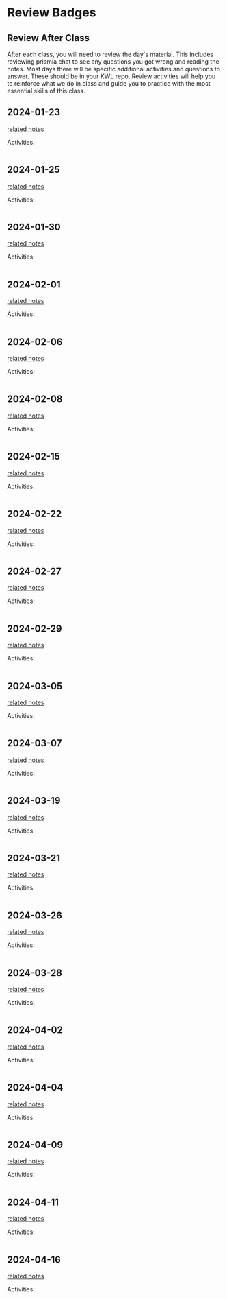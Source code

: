 
# Review Badges


## Review After Class

After each class, you will need to review the day's material. This includes reviewing prismia chat to see any questions you got wrong and reading the notes. Most days there will be specific additional activities and questions to answer.  These should be in your KWL repo. Review activities will help you to reinforce what we do in class and guide you to practice with the most essential skills of this class.  




## 2024-01-23

[related notes](../notes/2024-01-23)

Activities:
```{include} ../_review_/2024-01-23.md
```



## 2024-01-25

[related notes](../notes/2024-01-25)

Activities:
```{include} ../_review_/2024-01-25.md
```

## 2024-01-30

[related notes](../notes/2024-01-30)

Activities:
```{include} ../_review/2024-01-30.md
```
## 2024-02-01

[related notes](../notes/2024-02-01)

Activities:
```{include} ../_review/2024-02-01.md
```
## 2024-02-06

[related notes](../notes/2024-02-06)

Activities:
```{include} ../_review/2024-02-06.md
```
## 2024-02-08

[related notes](../notes/2024-02-08)

Activities:
```{include} ../_review/2024-02-08.md
```
## 2024-02-15

[related notes](../notes/2024-02-15)

Activities:
```{include} ../_review/2024-02-15.md
```
## 2024-02-22

[related notes](../notes/2024-02-22)

Activities:
```{include} ../_review/2024-02-22.md
```
## 2024-02-27

[related notes](../notes/2024-02-27)

Activities:
```{include} ../_review/2024-02-27.md
```
## 2024-02-29

[related notes](../notes/2024-02-29)

Activities:
```{include} ../_review/2024-02-29.md
```
## 2024-03-05

[related notes](../notes/2024-03-05)

Activities:
```{include} ../_review/2024-03-05.md
```
## 2024-03-07

[related notes](../notes/2024-03-07)

Activities:
```{include} ../_review/2024-03-07.md
```
## 2024-03-19

[related notes](../notes/2024-03-19)

Activities:
```{include} ../_review/2024-03-19.md
```
## 2024-03-21

[related notes](../notes/2024-03-21)

Activities:
```{include} ../_review/2024-03-21.md
```
## 2024-03-26

[related notes](../notes/2024-03-26)

Activities:
```{include} ../_review/2024-03-26.md
```
## 2024-03-28

[related notes](../notes/2024-03-28)

Activities:
```{include} ../_review/2024-03-28.md
```
## 2024-04-02

[related notes](../notes/2024-04-02)

Activities:
```{include} ../_review/2024-04-02.md
```
## 2024-04-04

[related notes](../notes/2024-04-04)

Activities:
```{include} ../_review/2024-04-04.md
```
## 2024-04-09

[related notes](../notes/2024-04-09)

Activities:
```{include} ../_review/2024-04-09.md
```
## 2024-04-11

[related notes](../notes/2024-04-11)

Activities:
```{include} ../_review/2024-04-11.md
```
## 2024-04-16

[related notes](../notes/2024-04-16)

Activities:
```{include} ../_review/2024-04-16.md
```